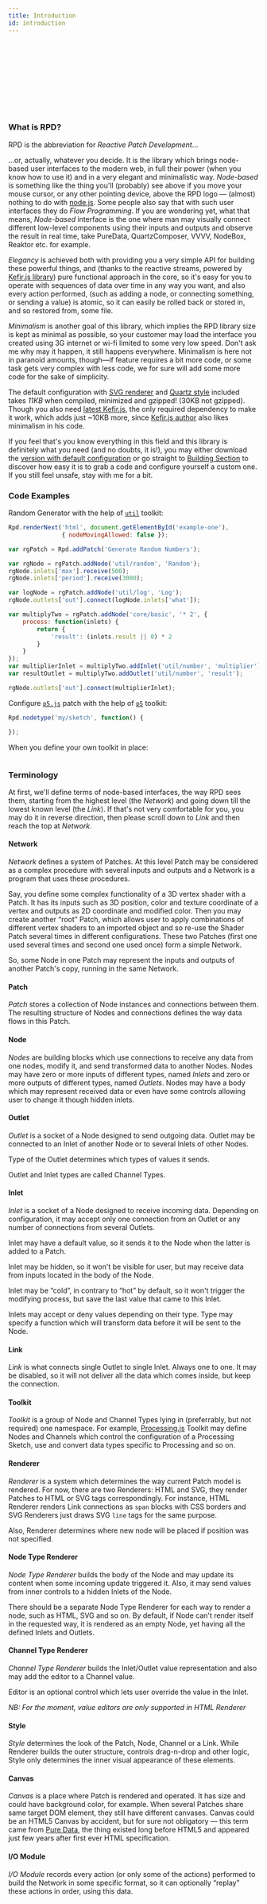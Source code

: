 ```yaml
---
title: Introduction
id: introduction
---
```


<div id="logo-patch">
    <div id="patch-target"></div>
    <svg id="planets" width="500px" height="140px"></svg>
    <!-- rpd-svg-logo: #rpd-logo 140 140 -->
</div>

<!-- TODO SVG icon patch: -->
<!-- sun and moon -->
<!-- circle particles -->
<!-- logo color shift -->

### What is RPD?

RPD is the abbreviation for _Reactive Patch Development_...

...or, actually, whatever you decide. It is the library which brings node-based user interfaces to the modern web, in full their power (when you know how to use it) and in a very elegant and minimalistic way. _Node-based_ is something like the thing you'll (probably) see above if you move your mouse cursor, or any other pointing device, above the RPD logo — (almost) nothing to do with [node.js][node-js]. Some people also say that with such user interfaces they do _Flow Programming_. If you are wondering yet, what that means, _Node-based_ interface is the one where man may visually connect different low-level components using their inputs and outputs and observe the result in real time, take <!-- consider? --> PureData, QuartzComposer, VVVV, NodeBox, Reaktor etc. for example.

<!-- TODO: video or some example patch, processing patch from vimeo? -->

_Elegancy_ is achieved both with providing you a very simple API for building these powerful things, and (thanks to the reactive streams, powered by [Kefir.js library][kefir]) pure functional approach in the core, so it's easy for you to operate with sequences of data over time in any way you want, and also every action performed, (such as adding a node, or connecting something, or sending a value) is atomic, so it can easily be rolled back or stored in, and so restored from, some file.

<!-- an example of defining simple node (and channel?) type and connecting it to a patch,
show streams and simple values -->

_Minimalism_ is another goal of this library, which implies the RPD library size
is kept as minimal as possible, so your customer may load the interface you created using 3G internet or wi-fi limited to some very low speed. Don't ask me why may it happen, it still happens everywhere. Minimalism is here not in paranoid amounts, though&mdash;if feature requires a bit more code, or some task gets very complex with less code, we for sure will add some more code for the sake of simplicity.

The default configuration with [SVG renderer][renderer-comp-section] and [Quartz style][style-comp-section] included takes _11KB_ when compiled, minimized and gzipped! (30KB not gzipped). Though you also need [latest Kefir.js][kefir], the only required dependency to make it work, which adds just ~10KB more, since [Kefir.js author][roman-pominov] also likes minimalism in his code.

If you feel that's you know everything in this field and this library is definitely what you need (and no doubts, it is!), you may either download the [version with default configuration][download-default] or go straight to [Building Section](./sections/building) to discover how easy it is to grab a code and configure yourself a custom one. If you still feel unsafe, stay with me for a bit.

### Code Examples

<!-- TODO: insert generator example itself (its gif, in the worst case) -->

Random Generator with the help of [`util`](http://..) toolkit:

<div id="example-one"></div>

```js
Rpd.renderNext('html', document.getElementById('example-one'),
               { nodeMovingAllowed: false });

var rgPatch = Rpd.addPatch('Generate Random Numbers');

var rgNode = rgPatch.addNode('util/random', 'Random');
rgNode.inlets['max'].receive(500);
rgNode.inlets['period'].receive(3000);

var logNode = rgPatch.addNode('util/log', 'Log');
rgNode.outlets['out'].connect(logNode.inlets['what']);

var multiplyTwo = rgPatch.addNode('core/basic', '* 2', {
    process: function(inlets) {
        return {
            'result': (inlets.result || 0) * 2
        }
    }
});
var multiplierInlet = multiplyTwo.addInlet('util/number', 'multiplier');
var resultOutlet = multiplyTwo.addOutlet('util/number', 'result');

rgNode.outlets['out'].connect(multiplierInlet);
```

<!-- TODO: insert p5.js example itself (its gif, in the worst case) -->

Configure [`p5.js`](http://p5.js) patch with the help of [`p5`](http://..) toolkit:

```js
Rpd.nodetype('my/sketch', function() {

});
```

When you define your own toolkit in place:

```js
```

### Terminology

At first, we'll define terms of node-based interfaces, the way RPD sees them, starting from the highest level (the _Network_) and going down till the lowest known level (the _Link_). If that's not very comfortable for you, you may do it in reverse direction, then please scroll down to _Link_ and then reach the top at _Network_.

<!-- TODO Image or interactive example (jsfiddle, run by click?) showing the network of simple patches -->

#### Network

_Network_ defines a system of Patches. At this level Patch may be considered as a complex procedure with several inputs and outputs and a Network is a program that uses these procedures.

Say, you define some complex functionality of a 3D vertex shader with a Patch. It has its inputs such as 3D position, color and texture coordinate of a vertex and outputs as 2D coordinate and modified color. Then you may create another “root” Patch, which allows user to apply combinations of different vertex shaders to an imported object and so re-use the Shader Patch several times in different configurations. These two Patches (first one used several times and second one used once) form a simple Network.

<!-- TODO: diagram of a vertex shader network -->

So, some Node in one Patch may represent the inputs and outputs of another Patch's copy, running in the same Network.

#### Patch

_Patch_ stores a collection of Node instances and connections between them.
The resulting structure of Nodes and connections defines the way data flows in this Patch.

<!--TODO Two nodes connected, to show inlets and outlets (run by click?) -->

#### Node

_Nodes_ are building blocks which use connections to receive any data from one nodes, modify it, and send transformed data to another Nodes. Nodes may have zero or more inputs of different types, named _Inlets_ and zero or more outputs of different types, named _Outlets_. Nodes may have a body which may represent received data or even have some controls allowing user to change it though hidden inlets.

#### Outlet

_Outlet_ is a socket of a Node designed to send outgoing data. Outlet may be connected to an Inlet of another Node or to several Inlets of other Nodes.

Type of the Outlet determines which types of values it sends.

Outlet and Inlet types are called Channel Types.

#### Inlet

_Inlet_ is a socket of a Node designed to receive incoming data. Depending on configuration, it may accept only one connection from an Outlet or any number of connections from several Outlets.

Inlet may have a default value, so it sends it to the Node when the latter is added to a Patch.

Inlet may be hidden, so it won't be visible for user, but may receive data from inputs located in the body of the Node.

Inlet may be “cold”, in contrary to “hot” by default, so it won't trigger the modifying process, but save the last value that came to this Inlet.

Inlets may accept or deny values depending on their type. Type may specify a function which will transform data before it will be sent to the Node.

#### Link

_Link_ is what connects single Outlet to single Inlet. Always one to one. It may be disabled, so it will not deliver all the data which comes inside, but keep the connection.

<!-- TODO Nodes from different toolkits -->

#### Toolkit

_Toolkit_ is a group of Node and Channel Types lying in (preferrably, but not required) one namespace. For example, [Processing.js][processing-js] Toolkit may define Nodes and Channels which control the configuration of a Processing Sketch, use and convert data types specific to Processing and so on.

<!-- TODO SVG and HTML -->

#### Renderer

_Renderer_ is a system which determines the way current Patch model is rendered. For now, there are two Renderers: HTML and SVG, they render Patches to HTML or SVG tags correspondingly. For instance, HTML Renderer renders Link connections as `span` blocks with CSS borders and SVG Renderers just draws SVG `line` tags for the same purpose.

Also, Renderer determines where new node will be placed if position was not specified.

#### Node Type Renderer

_Node Type Renderer_ builds the body of the Node and may update its content when some incoming update triggered it. Also, it may send values from inner controls to a hidden Inlets of the Node.

There should be a separate Node Type Renderer for each way to render a node, such as HTML, SVG and so on. By default, if Node can't render itself in the requested way, it is rendered as an empty Node, yet having all the defined Inlets and Outlets.

#### Channel Type Renderer

_Channel Type Renderer_ builds the Inlet/Outlet value representation and also may add the editor to a Channel value.

Editor is an optional control which lets user override the value in the Inlet.

_NB: For the moment, value editors are only supported in HTML Renderer_

#### Style

_Style_ determines the look of the Patch, Node, Channel or a Link. While Renderer builds the outer structure, controls drag-n-drop and other logic, Style only determines the inner visual appearance of these elements.

#### Canvas

_Canvas_ is a place where Patch is rendered and operated. It has size and could have background color, for example. When several Patches share same target DOM element, they still have different canvases. Canvas could be an HTML5 Canvas by accident, but for sure not obligatory — this term came from [Pure Data][pure-data], the thing existed long before HTML5 and appeared just few years after first ever HTML specification.

#### I/O Module

_I/O Module_ records every action (or only some of the actions) performed to build the Network in some specific format, so it can optionally “replay” these actions in order, using this data.

<!-- All the updates inside the Network are based on purely functional code, so there are no actual data modifications performed, only signals are sent. Among other useful things, it allows to easily record and restore things. Your code could be imperative, if you decide, but you should not modify the Network structure if you plan to share the code with others. -->

[node-js]: http://nodejs.org
[kefir]: http://rpominov.github.io/kefir/
[roman-pominov]: http://rpominov.github.io
[processing-js]: http://p5js.org
[pure-data]: http://puredata.info/

[download-default]: TODO
[building-section]: ./sections/building.html
[renderer-comp-section]: ./sections/compilation.html#renderers
[style-comp-section]: ./sections/compilation.html#styles

<script defer src="./d3.v3.min.js"></script>
<script defer src="./docs-patch.js"></script>
<script defer src="./index-patches.js"></script>

